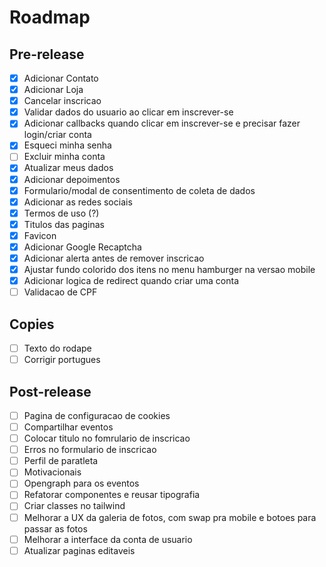 # Roadmap

## Pre-release

- [x] Adicionar Contato
- [x] Adicionar Loja
- [x] Cancelar inscricao
- [x] Validar dados do usuario ao clicar em inscrever-se
- [x] Adicionar callbacks quando clicar em inscrever-se e precisar fazer login/criar conta
- [x] Esqueci minha senha
- [ ] Excluir minha conta
- [x] Atualizar meus dados
- [x] Adicionar depoimentos
- [x] Formulario/modal de consentimento de coleta de dados
- [x] Adicionar as redes sociais
- [x] Termos de uso (?)
- [x] Titulos das paginas
- [x] Favicon
- [x] Adicionar Google Recaptcha
- [x] Adicionar alerta antes de remover inscricao
- [x] Ajustar fundo colorido dos itens no menu hamburger na versao mobile
- [x] Adicionar logica de redirect quando criar uma conta
- [ ] Validacao de CPF

## Copies

- [ ] Texto do rodape
- [ ] Corrigir portugues

## Post-release

- [ ] Pagina de configuracao de cookies
- [ ] Compartilhar eventos
- [ ] Colocar titulo no fomrulario de inscricao
- [ ] Erros no formulario de inscricao
- [ ] Perfil de paratleta
- [ ] Motivacionais
- [ ] Opengraph para os eventos
- [ ] Refatorar componentes e reusar tipografia
- [ ] Criar classes no tailwind
- [ ] Melhorar a UX da galeria de fotos, com swap pra mobile e botoes para passar as fotos
- [ ] Melhorar a interface da conta de usuario
- [ ] Atualizar paginas editaveis
